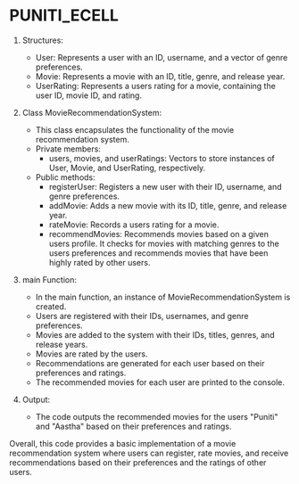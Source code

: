 # PUNITI_ECELL

1. Structures:
   - User: Represents a user with an ID, username, and a vector of genre preferences.
   - Movie: Represents a movie with an ID, title, genre, and release year.
   - UserRating: Represents a users rating for a movie, containing the user ID, movie ID, and rating.

2. Class MovieRecommendationSystem:
   - This class encapsulates the functionality of the movie recommendation system.
   - Private members:
     - users, movies, and userRatings: Vectors to store instances of User, Movie, and UserRating, respectively.
   - Public methods:
     - registerUser: Registers a new user with their ID, username, and genre preferences.
     - addMovie: Adds a new movie with its ID, title, genre, and release year.
     - rateMovie: Records a users rating for a movie.
     - recommendMovies: Recommends movies based on a given users profile. It checks for movies with matching genres to the users preferences and recommends movies that have been highly rated by other users.

3. main Function:
   - In the main function, an instance of MovieRecommendationSystem is created.
   - Users are registered with their IDs, usernames, and genre preferences.
   - Movies are added to the system with their IDs, titles, genres, and release years.
   - Movies are rated by the users.
   - Recommendations are generated for each user based on their preferences and ratings.
   - The recommended movies for each user are printed to the console.

4. Output:
   - The code outputs the recommended movies for the users "Puniti" and "Aastha" based on their preferences and ratings.

Overall, this code provides a basic implementation of a movie recommendation system where users can register, rate movies, and receive recommendations based on their preferences and the ratings of other users.

